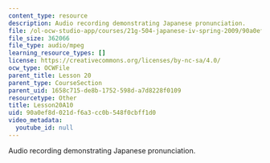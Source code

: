 ```yaml
---
content_type: resource
description: Audio recording demonstrating Japanese pronunciation.
file: /ol-ocw-studio-app/courses/21g-504-japanese-iv-spring-2009/90a0ef8d021df6a3cc0b548f0cbff1d0_Lesson20A10.mp3
file_size: 362066
file_type: audio/mpeg
learning_resource_types: []
license: https://creativecommons.org/licenses/by-nc-sa/4.0/
ocw_type: OCWFile
parent_title: Lesson 20
parent_type: CourseSection
parent_uid: 1658c715-de8b-1752-598d-a7d8228f0109
resourcetype: Other
title: Lesson20A10
uid: 90a0ef8d-021d-f6a3-cc0b-548f0cbff1d0
video_metadata:
  youtube_id: null
---
```

Audio recording demonstrating Japanese pronunciation.